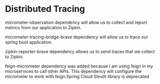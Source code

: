 # Distributed Tracing 

micrometer-observation dependency will allow us to collect and report metrics from our application to Zipkin.

micrometer-tracing-bridge-brave dependency will allow us to trace our spring boot application.

zipkin-reporter-brave dependency allows us to send traces that we collect to Zipkin.

feign-micrometer dependency was added because I am using feign in my microservices to call other APIs. This dependency will configure the micrometer to work with feign.Spring Cloud Sleuth library is deprecated